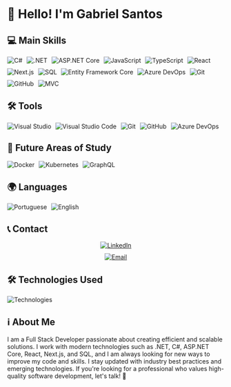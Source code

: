 # 👋 Hello! I'm Gabriel Santos

## 💻 Main Skills
<div style="display: flex; flex-wrap: wrap; gap: 10px;">
  <img align="center" alt="C#" src="https://img.shields.io/badge/C%23-007396?style=for-the-badge&logo=csharp&logoColor=white"/>
  <img align="center" alt=".NET" src="https://img.shields.io/badge/.NET-512BD4?style=for-the-badge&logo=.net&logoColor=white"/>
  <img align="center" alt="ASP.NET Core" src="https://img.shields.io/badge/ASP.NET_Core-512BD4?style=for-the-badge&logo=dotnet&logoColor=white"/>
  <img align="center" alt="JavaScript" src="https://img.shields.io/badge/JavaScript-F7DF1E?style=for-the-badge&logo=javascript&logoColor=black"/>
  <img align="center" alt="TypeScript" src="https://img.shields.io/badge/TypeScript-007ACC?style=for-the-badge&logo=typescript&logoColor=white"/>
  <img align="center" alt="React" src="https://img.shields.io/badge/React-61DAFB?style=for-the-badge&logo=react&logoColor=black"/>
  <img align="center" alt="Next.js" src="https://img.shields.io/badge/Next.js-000000?style=for-the-badge&logo=nextdotjs&logoColor=white"/>
  <img align="center" alt="SQL" src="https://img.shields.io/badge/SQL-4479A1?style=for-the-badge&logo=sql&logoColor=white"/>
  <img align="center" alt="Entity Framework Core" src="https://img.shields.io/badge/Entity_Framework_Core-86B8E0?style=for-the-badge&logo=entity-framework&logoColor=black"/>
  <img align="center" alt="Azure DevOps" src="https://img.shields.io/badge/Azure_DevOps-0078D4?style=for-the-badge&logo=azuredevops&logoColor=white"/>
  <img align="center" alt="Git" src="https://img.shields.io/badge/Git-F05032?style=for-the-badge&logo=git&logoColor=white"/>
  <img align="center" alt="GitHub" src="https://img.shields.io/badge/GitHub-181717?style=for-the-badge&logo=github&logoColor=white"/>
  <img align="center" alt="MVC" src="https://img.shields.io/badge/MVC-8A8A8A?style=for-the-badge&logo=dotnet&logoColor=white"/>
</div>

## 🛠 Tools

<div style="display: flex; flex-wrap: wrap; gap: 10px;">
  <img align="center" alt="Visual Studio" src="https://img.shields.io/badge/Visual_Studio-5C2D91?style=for-the-badge&logo=visualstudio&logoColor=white"/>
  <img align="center" alt="Visual Studio Code" src="https://img.shields.io/badge/Visual_Studio_Code-007ACC?style=for-the-badge&logo=visual-studio-code&logoColor=white"/>
  <img align="center" alt="Git" src="https://img.shields.io/badge/Git-F05032?style=for-the-badge&logo=git&logoColor=white"/>
  <img align="center" alt="GitHub" src="https://img.shields.io/badge/GitHub-181717?style=for-the-badge&logo=github&logoColor=white"/>
  <img align="center" alt="Azure DevOps" src="https://img.shields.io/badge/Azure_DevOps-0078D4?style=for-the-badge&logo=azuredevops&logoColor=white"/>
</div>

## 🚀 Future Areas of Study

<div style="display: flex; flex-wrap: wrap; gap: 10px;">
  <img align="center" alt="Docker" src="https://img.shields.io/badge/Docker-2496ED?style=for-the-badge&logo=docker&logoColor=white"/>
  <img align="center" alt="Kubernetes" src="https://img.shields.io/badge/Kubernetes-326CE5?style=for-the-badge&logo=kubernetes&logoColor=white"/>
  <img align="center" alt="GraphQL" src="https://img.shields.io/badge/GraphQL-E10098?style=for-the-badge&logo=graphql&logoColor=white"/>
</div>

## 🌍 Languages

<div style="display: flex; flex-wrap: wrap; gap: 10px;">
  <img align="center" alt="Portuguese" src="https://img.shields.io/badge/Portugu%C3%AAs-0078D4?style=for-the-badge&logo=language&logoColor=white"/>
  <img align="center" alt="English" src="https://img.shields.io/badge/English-1E90FF?style=for-the-badge&logo=language&logoColor=white"/>
</div>

## 📞 Contact

<div style="display: flex; flex-direction: column; gap: 10px; align-items: center;">
  <a href="https://www.linkedin.com/in/gabriel-josé-dos-santos" target="_blank">
    <img align="center" alt="LinkedIn" src="https://img.shields.io/badge/LinkedIn-0A66C2?style=for-the-badge&logo=linkedin&logoColor=white"/>
  </a>
  <a href="devgtrue@gmail.com">
    <img align="center" alt="Email" src="https://img.shields.io/badge/Email-EA4335?style=for-the-badge&logo=gmail&logoColor=white"/>
  </a>
</div>

## 🛠 Technologies Used

![Technologies](https://github-readme-stats.vercel.app/api/top-langs/?username=bieltrue95&size_weight=0.5&count_weight=0.5&layout=compact&theme=dark)


## ℹ️ About Me

I am a Full Stack Developer passionate about creating efficient and scalable solutions. I work with modern technologies such as .NET, C#, ASP.NET Core, React, Next.js, and SQL, and I am always looking for new ways to improve my code and skills. I stay updated with industry best practices and emerging technologies. If you're looking for a professional who values high-quality software development, let's talk! 🚀
